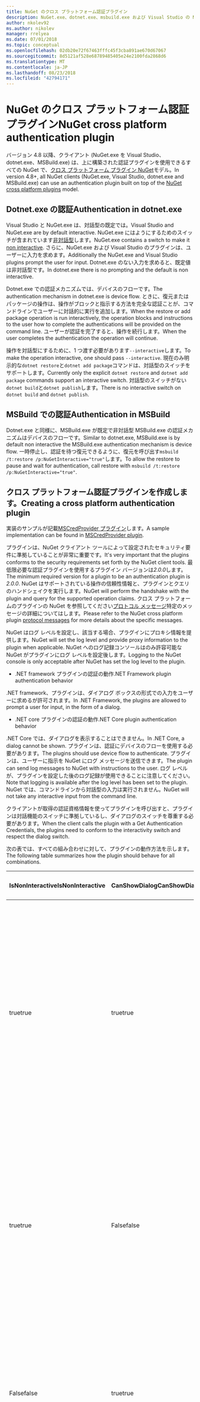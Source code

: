 ```yaml
---
title: NuGet のクロス プラットフォーム認証プラグイン
description: NuGet.exe、dotnet.exe、msbuild.exe および Visual Studio の NuGet がプラットフォームの認証プラグインをクロスします。
author: nkolev92
ms.author: nikolev
manager: rrelyea
ms.date: 07/01/2018
ms.topic: conceptual
ms.openlocfilehash: 02db20e72f67463fffc45f3cba891ae670d67067
ms.sourcegitcommit: 8d5121af528e68789485405e24e2100fda2868d6
ms.translationtype: MT
ms.contentlocale: ja-JP
ms.lasthandoff: 08/23/2018
ms.locfileid: "42794171"
---
```

# <a name="nuget-cross-platform-authentication-plugin"></a><span data-ttu-id="c8cc8-103">NuGet のクロス プラットフォーム認証プラグイン</span><span class="sxs-lookup"><span data-stu-id="c8cc8-103">NuGet cross platform authentication plugin</span></span>

<span data-ttu-id="c8cc8-104">バージョン 4.8 以降、クライアント (NuGet.exe を Visual Studio、dotnet.exe、MSBuild.exe) は、上に構築された認証プラグインを使用できるすべての NuGet で、[クロス プラットフォーム プラグイン NuGet](NuGet-Cross-Platform-Plugins.md)モデル。</span><span class="sxs-lookup"><span data-stu-id="c8cc8-104">In version 4.8+, all NuGet clients (NuGet.exe, Visual Studio, dotnet.exe and MSBuild.exe) can use an authentication plugin built on top of the [NuGet cross platform plugins](NuGet-Cross-Platform-Plugins.md) model.</span></span>

## <a name="authentication-in-dotnetexe"></a><span data-ttu-id="c8cc8-105">Dotnet.exe の認証</span><span class="sxs-lookup"><span data-stu-id="c8cc8-105">Authentication in dotnet.exe</span></span>

<span data-ttu-id="c8cc8-106">Visual Studio と NuGet.exe は、対話型の既定では。</span><span class="sxs-lookup"><span data-stu-id="c8cc8-106">Visual Studio and NuGet.exe are by default interactive.</span></span> <span data-ttu-id="c8cc8-107">NuGet.exe にはようにするためのスイッチが含まれています[非対話型](../../tools/nuget-exe-CLI-Reference.md)します。</span><span class="sxs-lookup"><span data-stu-id="c8cc8-107">NuGet.exe contains a switch to make it [non interactive](../../tools/nuget-exe-CLI-Reference.md).</span></span>
<span data-ttu-id="c8cc8-108">さらに、NuGet.exe および Visual Studio のプラグインは、ユーザーに入力を求めます。</span><span class="sxs-lookup"><span data-stu-id="c8cc8-108">Additionally the NuGet.exe and Visual Studio plugins prompt the user for input.</span></span>
<span data-ttu-id="c8cc8-109">Dotnet.exe のない入力を求めると、既定値は非対話型です。</span><span class="sxs-lookup"><span data-stu-id="c8cc8-109">In dotnet.exe there is no prompting and the default is non interactive.</span></span>

<span data-ttu-id="c8cc8-110">Dotnet.exe での認証メカニズムでは、デバイスのフローです。</span><span class="sxs-lookup"><span data-stu-id="c8cc8-110">The authentication mechanism in dotnet.exe is device flow.</span></span> <span data-ttu-id="c8cc8-111">ときに、復元またはパッケージの操作は、操作がブロックと指示する方法を完全な認証ことが、コマンドラインでユーザーに対話的に実行を追加します。</span><span class="sxs-lookup"><span data-stu-id="c8cc8-111">When the restore or add package operation is run interactively, the operation blocks and instructions to the user how to complete the authentications will be provided on the command line.</span></span>
<span data-ttu-id="c8cc8-112">ユーザーが認証を完了すると、操作を続行します。</span><span class="sxs-lookup"><span data-stu-id="c8cc8-112">When the user completes the authentication the operation will continue.</span></span>

<span data-ttu-id="c8cc8-113">操作を対話型にするために、1 つ渡す必要があります`--interactive`します。</span><span class="sxs-lookup"><span data-stu-id="c8cc8-113">To make the operation interactive, one should pass `--interactive`.</span></span>
<span data-ttu-id="c8cc8-114">現在のみ明示的な`dotnet restore`と`dotnet add package`コマンドは、対話型のスイッチをサポートします。</span><span class="sxs-lookup"><span data-stu-id="c8cc8-114">Currently only the explicit `dotnet restore` and `dotnet add package` commands support an interactive switch.</span></span>
<span data-ttu-id="c8cc8-115">対話型のスイッチがない`dotnet build`と`dotnet publish`します。</span><span class="sxs-lookup"><span data-stu-id="c8cc8-115">There is no interactive switch on `dotnet build` and `dotnet publish`.</span></span>

## <a name="authentication-in-msbuild"></a><span data-ttu-id="c8cc8-116">MSBuild での認証</span><span class="sxs-lookup"><span data-stu-id="c8cc8-116">Authentication in MSBuild</span></span>

<span data-ttu-id="c8cc8-117">Dotnet.exe と同様に、MSBuild.exe が既定で非対話型 MSBuild.exe の認証メカニズムはデバイスのフローです。</span><span class="sxs-lookup"><span data-stu-id="c8cc8-117">Similar to dotnet.exe, MSBuild.exe is by default non interactive the MSBuild.exe authentication mechanism is device flow.</span></span>
<span data-ttu-id="c8cc8-118">一時停止し、認証を待つ復元できるように、復元を呼び出す`msbuild /t:restore /p:NuGetInteractive="true"`します。</span><span class="sxs-lookup"><span data-stu-id="c8cc8-118">To allow the restore to pause and wait for authentication, call restore with `msbuild /t:restore /p:NuGetInteractive="true"`.</span></span>

## <a name="creating-a-cross-platform-authentication-plugin"></a><span data-ttu-id="c8cc8-119">クロス プラットフォーム認証プラグインを作成します。</span><span class="sxs-lookup"><span data-stu-id="c8cc8-119">Creating a cross platform authentication plugin</span></span>

<span data-ttu-id="c8cc8-120">実装のサンプルが記載[MSCredProvider プラグイン](https://github.com/Microsoft/mscredprovider)します。</span><span class="sxs-lookup"><span data-stu-id="c8cc8-120">A sample implementation can be found in [MSCredProvider plugin](https://github.com/Microsoft/mscredprovider).</span></span>

<span data-ttu-id="c8cc8-121">プラグインは、NuGet クライアント ツールによって設定されたセキュリティ要件に準拠していることが非常に重要です。</span><span class="sxs-lookup"><span data-stu-id="c8cc8-121">It's very important that the plugins conforms to the security requirements set forth by the NuGet client tools.</span></span>
<span data-ttu-id="c8cc8-122">最低限必要な認証プラグインを使用するプラグイン バージョンは*2.0.0*します。</span><span class="sxs-lookup"><span data-stu-id="c8cc8-122">The minimum required version for a plugin to be an authentication plugin is *2.0.0*.</span></span>
<span data-ttu-id="c8cc8-123">NuGet はサポートされている操作の信頼性情報と、プラグインとクエリのハンドシェイクを実行します。</span><span class="sxs-lookup"><span data-stu-id="c8cc8-123">NuGet will perform the handshake with the plugin and query for the supported operation claims.</span></span>
<span data-ttu-id="c8cc8-124">クロス プラットフォームのプラグインの NuGet を参照してください[プロトコル メッセージ](NuGet-Cross-Platform-Plugins.md#protocol-messages-index)特定のメッセージの詳細についてはします。</span><span class="sxs-lookup"><span data-stu-id="c8cc8-124">Please refer to the NuGet cross platform plugin [protocol messages](NuGet-Cross-Platform-Plugins.md#protocol-messages-index) for more details about the specific messages.</span></span>

<span data-ttu-id="c8cc8-125">NuGet はログ レベルを設定し、該当する場合、プラグインにプロキシ情報を提供します。</span><span class="sxs-lookup"><span data-stu-id="c8cc8-125">NuGet will set the log level and provide proxy information to the plugin when applicable.</span></span>
<span data-ttu-id="c8cc8-126">NuGet へのログ記録コンソールはのみ許容可能な NuGet がプラグインにログ レベルを設定後します。</span><span class="sxs-lookup"><span data-stu-id="c8cc8-126">Logging to the NuGet console is only acceptable after NuGet has set the log level to the plugin.</span></span>

- <span data-ttu-id="c8cc8-127">.NET framework プラグインの認証の動作</span><span class="sxs-lookup"><span data-stu-id="c8cc8-127">.NET Framework plugin authentication behavior</span></span>

<span data-ttu-id="c8cc8-128">.NET framework、プラグインは、ダイアログ ボックスの形式での入力をユーザーに求めるが許可されます。</span><span class="sxs-lookup"><span data-stu-id="c8cc8-128">In .NET Framework, the plugins are allowed to prompt a user for input, in the form of a dialog.</span></span>

- <span data-ttu-id="c8cc8-129">.NET core プラグインの認証の動作</span><span class="sxs-lookup"><span data-stu-id="c8cc8-129">.NET Core plugin authentication behavior</span></span>

<span data-ttu-id="c8cc8-130">.NET Core では、ダイアログを表示することはできません。</span><span class="sxs-lookup"><span data-stu-id="c8cc8-130">In .NET Core, a dialog cannot be shown.</span></span> <span data-ttu-id="c8cc8-131">プラグインは、認証にデバイスのフローを使用する必要があります。</span><span class="sxs-lookup"><span data-stu-id="c8cc8-131">The plugins should use device flow to authenticate.</span></span>
<span data-ttu-id="c8cc8-132">プラグインは、ユーザーに指示を NuGet にログ メッセージを送信できます。</span><span class="sxs-lookup"><span data-stu-id="c8cc8-132">The plugin can send log messages to NuGet with instructions to the user.</span></span>
<span data-ttu-id="c8cc8-133">ログ レベルが、プラグインを設定した後のログ記録が使用できることに注意してください。</span><span class="sxs-lookup"><span data-stu-id="c8cc8-133">Note that logging is available after the log level has been set to the plugin.</span></span>
<span data-ttu-id="c8cc8-134">NuGet では、コマンドラインから対話型の入力は実行されません。</span><span class="sxs-lookup"><span data-stu-id="c8cc8-134">NuGet will not take any interactive input from the command line.</span></span>

<span data-ttu-id="c8cc8-135">クライアントが取得の認証資格情報を使ってプラグインを呼び出すと、プラグインは対話機能のスイッチに準拠しているし、ダイアログのスイッチを尊重する必要があります。</span><span class="sxs-lookup"><span data-stu-id="c8cc8-135">When the client calls the plugin with a Get Authentication Credentials, the plugins need to conform to the interactivity switch and respect the dialog switch.</span></span> 

<span data-ttu-id="c8cc8-136">次の表では、すべての組み合わせに対して、プラグインの動作方法を示します。</span><span class="sxs-lookup"><span data-stu-id="c8cc8-136">The following table summarizes how the plugin should behave for all combinations.</span></span>

| <span data-ttu-id="c8cc8-137">IsNonInteractive</span><span class="sxs-lookup"><span data-stu-id="c8cc8-137">IsNonInteractive</span></span> | <span data-ttu-id="c8cc8-138">CanShowDialog</span><span class="sxs-lookup"><span data-stu-id="c8cc8-138">CanShowDialog</span></span> | <span data-ttu-id="c8cc8-139">プラグインの動作</span><span class="sxs-lookup"><span data-stu-id="c8cc8-139">Plugin behavior</span></span> |
| ---------------- | ------------- | --------------- |
| <span data-ttu-id="c8cc8-140">true</span><span class="sxs-lookup"><span data-stu-id="c8cc8-140">true</span></span> | <span data-ttu-id="c8cc8-141">true</span><span class="sxs-lookup"><span data-stu-id="c8cc8-141">true</span></span> | <span data-ttu-id="c8cc8-142">IsNonInteractive スイッチは、ダイアログのスイッチよりも優先されます。</span><span class="sxs-lookup"><span data-stu-id="c8cc8-142">The IsNonInteractive switch takes precedence over the dialog switch.</span></span> <span data-ttu-id="c8cc8-143">ダイアログ ボックスをポップアップ表示には、プラグインすることはできません。</span><span class="sxs-lookup"><span data-stu-id="c8cc8-143">The plugin is not allowed to pop a dialog.</span></span> <span data-ttu-id="c8cc8-144">この組み合わせは .NET Framework のプラグインの有効なのみ</span><span class="sxs-lookup"><span data-stu-id="c8cc8-144">This combination is only valid for .NET Framework plugins</span></span> |
| <span data-ttu-id="c8cc8-145">true</span><span class="sxs-lookup"><span data-stu-id="c8cc8-145">true</span></span> | <span data-ttu-id="c8cc8-146">False</span><span class="sxs-lookup"><span data-stu-id="c8cc8-146">false</span></span> | <span data-ttu-id="c8cc8-147">IsNonInteractive スイッチは、ダイアログのスイッチよりも優先されます。</span><span class="sxs-lookup"><span data-stu-id="c8cc8-147">The IsNonInteractive switch takes precedence over the dialog switch.</span></span> <span data-ttu-id="c8cc8-148">ブロックには、プラグインすることはできません。</span><span class="sxs-lookup"><span data-stu-id="c8cc8-148">The plugin is not allowed to block.</span></span> <span data-ttu-id="c8cc8-149">この組み合わせは、.NET コア プラグインの有効なのみ</span><span class="sxs-lookup"><span data-stu-id="c8cc8-149">This combination is only valid for .NET Core plugins</span></span> |
| <span data-ttu-id="c8cc8-150">False</span><span class="sxs-lookup"><span data-stu-id="c8cc8-150">false</span></span> | <span data-ttu-id="c8cc8-151">true</span><span class="sxs-lookup"><span data-stu-id="c8cc8-151">true</span></span> | <span data-ttu-id="c8cc8-152">プラグインは、ダイアログ ボックスを表示する必要があります。</span><span class="sxs-lookup"><span data-stu-id="c8cc8-152">The plugin should show a dialog.</span></span> <span data-ttu-id="c8cc8-153">この組み合わせは .NET Framework のプラグインの有効なのみ</span><span class="sxs-lookup"><span data-stu-id="c8cc8-153">This combination is only valid for .NET Framework plugins</span></span> |
| <span data-ttu-id="c8cc8-154">False</span><span class="sxs-lookup"><span data-stu-id="c8cc8-154">false</span></span> | <span data-ttu-id="c8cc8-155">False</span><span class="sxs-lookup"><span data-stu-id="c8cc8-155">false</span></span> | <span data-ttu-id="c8cc8-156">プラグインする必要があります/ことに、ダイアログを表示されません。</span><span class="sxs-lookup"><span data-stu-id="c8cc8-156">The plugin should/can not show a dialog.</span></span> <span data-ttu-id="c8cc8-157">プラグインは、命令メッセージ ロガーを使用してログに記録して認証するデバイスのフローを使用してください。</span><span class="sxs-lookup"><span data-stu-id="c8cc8-157">The plugin should use device flow to authenticate by logging an instruction message via the logger.</span></span> <span data-ttu-id="c8cc8-158">この組み合わせは、.NET コア プラグインの有効なのみ</span><span class="sxs-lookup"><span data-stu-id="c8cc8-158">This combination is only valid for .NET Core plugins</span></span> |

<span data-ttu-id="c8cc8-159">プラグインを記述する前に、次の仕様を参照してください。</span><span class="sxs-lookup"><span data-stu-id="c8cc8-159">Please refer to the following specs before writing a plugin.</span></span>

- [<span data-ttu-id="c8cc8-160">NuGet パッケージのダウンロードのプラグイン</span><span class="sxs-lookup"><span data-stu-id="c8cc8-160">NuGet Package Download Plugin</span></span>](https://github.com/NuGet/Home/wiki/NuGet-Package-Download-Plugin)
- [<span data-ttu-id="c8cc8-161">フォーム認証のプラグイン相互の NuGet</span><span class="sxs-lookup"><span data-stu-id="c8cc8-161">NuGet cross plat authentication plugin</span></span>](https://github.com/NuGet/Home/wiki/NuGet-cross-plat-authentication-plugin)
